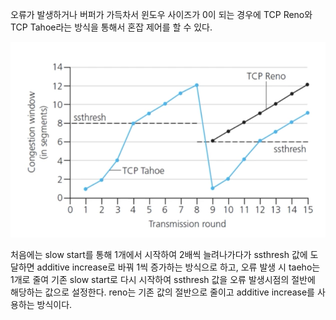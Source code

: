 오류가 발생하거나 버퍼가 가득차서 윈도우 사이즈가 0이 되는 경우에 TCP Reno와 TCP Tahoe라는 방식을 통해서 혼잡 제어를 할 수 있다.

<img src = "image/renotahoe.png">

처음에는 slow start를 통해 1개에서 시작하여 2배씩 늘려나가다가 ssthresh 값에 도달하면 additive increase로 바꿔 1씩 증가하는 방식으로 하고, 오류 발생 시 taeho는 1개로 줄여 기존 slow start로 다시 시작하여 ssthresh 값을 오류 발생시점의 절반에 해당하는 값으로 설정한다. reno는 기존 값의 절반으로 줄이고 additive increase를 사용하는 방식이다. 